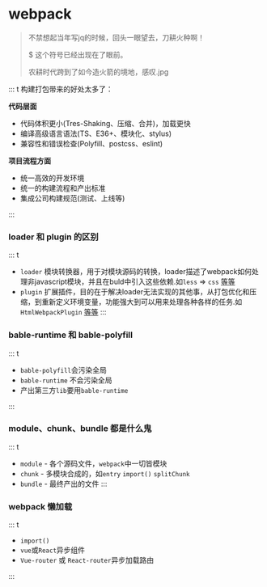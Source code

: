 # webpack

> 不禁想起当年写jq的时候，回头一眼望去，刀耕火种啊！
> 
> $ 这个符号已经出现在了眼前。
> 
> 农耕时代跨到了如今造火箭的境地，感叹.jpg

::: t
构建打包带来的好处太多了：

**代码层面**
- 代码体积更小(Tres-Shaking、压缩、合并)，加载更快
- 编译高级语言语法(TS、E36+、模块化、stylus)
- 兼容性和错误检查(Polyfill、postcss、eslint)

**项目流程方面**
- 统一高效的开发环境
- 统一的构建流程和产出标准
- 集成公司构建规范(测试、上线等)

:::

### loader 和 plugin 的区别

::: t

- `loader` 模块转换器，用于对模块源码的转换，loader描述了webpack如何处理非javascript模块，并且在buld中引入这些依赖.如`less` => `css` [等等](https://www.webpackjs.com/loaders/)
- `plugin` 扩展插件，目的在于解决loader无法实现的其他事，从打包优化和压缩，到重新定义环境变量，功能强大到可以用来处理各种各样的任务.如`HtmlWebpackPlugin` [等等](https://www.webpackjs.com/plugins/)
:::


### bable-runtime 和 bable-polyfill


::: t
- `bable-polyfill`会污染全局
- `bable-runtime` 不会污染全局
- 产出第三方`lib`要用`bable-runtime`

:::

### module、chunk、bundle 都是什么鬼

::: t

- `module` - 各个源码文件，`webpack`中一切皆模块
- `chunk` - 多模块合成的，如`entry` `import()`  `splitChunk`
- `bundle` - 最终产出的文件
:::


### webpack 懒加载

::: t
- `import()`
- `vue`或`React`异步组件
- `Vue-router` 或 `React-router`异步加载路由

:::